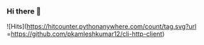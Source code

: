 ### Hi there 👋
![Hits](https://hitcounter.pythonanywhere.com/count/tag.svg?url =https://github.com/pkamleshkumar12/cli-http-client)
<!--
**pkamleshkumar12/pkamleshkumar12** is a ✨ _special_ ✨ repository because its `README.md` (this file) appears on your GitHub profile.

Here are some ideas to get you started:

- 🔭 I’m currently working on ...
- 🌱 I’m currently learning ...
- 👯 I’m looking to collaborate on ...
- 🤔 I’m looking for help with ...
- 💬 Ask me about ...
- 📫 How to reach me: ...
- 😄 Pronouns: ...
- ⚡ Fun fact: ...
-->
